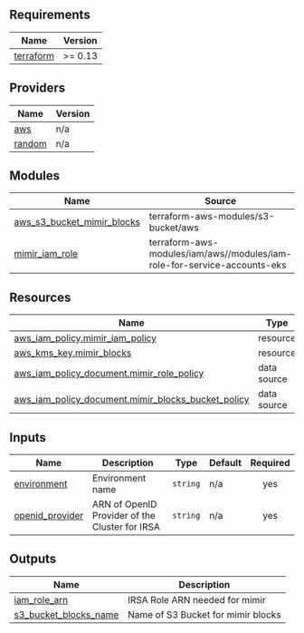 ## Requirements

| Name | Version |
|------|---------|
| <a name="requirement_terraform"></a> [terraform](#requirement\_terraform) | >= 0.13 |

## Providers

| Name | Version |
|------|---------|
| <a name="provider_aws"></a> [aws](#provider\_aws) | n/a |
| <a name="provider_random"></a> [random](#provider\_random) | n/a |

## Modules

| Name | Source | Version |
|------|--------|---------|
| <a name="module_aws_s3_bucket_mimir_blocks"></a> [aws\_s3\_bucket\_mimir\_blocks](#module\_aws\_s3\_bucket\_mimir\_blocks) | terraform-aws-modules/s3-bucket/aws | n/a |
| <a name="module_mimir_iam_role"></a> [mimir\_iam\_role](#module\_mimir\_iam\_role) | terraform-aws-modules/iam/aws//modules/iam-role-for-service-accounts-eks | 5.0.0 |

## Resources

| Name | Type |
|------|------|
| [aws_iam_policy.mimir_iam_policy](https://registry.terraform.io/providers/hashicorp/aws/latest/docs/resources/iam_policy) | resource |
| [aws_kms_key.mimir_blocks](https://registry.terraform.io/providers/hashicorp/aws/latest/docs/resources/kms_key) | resource |
| [aws_iam_policy_document.mimir_role_policy](https://registry.terraform.io/providers/hashicorp/aws/latest/docs/data-sources/iam_policy_document) | data source |
| [aws_iam_policy_document.mimir_blocks_bucket_policy](https://registry.terraform.io/providers/hashicorp/aws/latest/docs/data-sources/iam_policy_document) | data source |

## Inputs

| Name | Description | Type | Default | Required |
|------|-------------|------|---------|:--------:|
| <a name="input_environment"></a> [environment](#input\_environment) | Environment name | `string` | n/a | yes |
| <a name="input_openid_provider"></a> [openid\_provider](#input\_openid\_provider) | ARN of OpenID Provider of the Cluster for IRSA | `string` | n/a | yes |

## Outputs

| Name | Description |
|------|-------------|
| <a name="output_iam_role_arn"></a> [iam\_role\_arn](#output\_iam\_role\_arn) | IRSA Role ARN needed for mimir |
| <a name="output_s3_bucket_blocks_name"></a> [s3\_bucket\_blocks\_name](#output\_s3\_bucket\_blocks\_name) | Name of S3 Bucket for mimir blocks |
